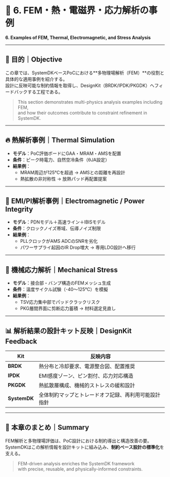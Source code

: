 # 🧪 6. FEM・熱・電磁界・応力解析の事例  
**6. Examples of FEM, Thermal, Electromagnetic, and Stress Analysis**

---

## 🎯 目的｜Objective

この章では、SystemDKベースPoCにおける**多物理場解析（FEM）**の役割と具体的な適用事例を紹介する。  
設計に反映可能な制約情報を取得し、DesignKit（BRDK/IPDK/PKGDK）へフィードバックする工程である。

> This section demonstrates multi-physics analysis examples including FEM,  
> and how their outcomes contribute to constraint refinement in SystemDK.

---

## 🔥 熱解析事例｜Thermal Simulation

- **モデル**：PoC評価ボードにGAA・MRAM・AMSを配置
- **条件**：ピーク時電力、自然空冷条件（θJA設定）
- **結果例**：
  - MRAM周辺が125℃を超過 → AMSとの距離を再設計
  - 熱拡散の非対称性 → 放熱パッド再配置提案

---

## 📶 EMI/PI解析事例｜Electromagnetic / Power Integrity

- **モデル**：PDNモデル＋高速ライン＋IBISモデル
- **条件**：クロックノイズ帯域、伝導ノイズ制限
- **結果例**：
  - PLLクロックがAMS ADCのSNRを劣化
  - パワーサプライ起因のIR Drop増大 → 専用LDO設計へ移行

---

## 🧱 機械応力解析｜Mechanical Stress

- **モデル**：接合部・バンプ構造のFEMメッシュ生成
- **条件**：温度サイクル試験（-40〜125℃）を模擬
- **結果例**：
  - TSV応力集中部でパッドクラックリスク
  - PKG層間界面に剪断応力蓄積 → 材料選定見直し

---

## 📊 解析結果の設計キット反映｜DesignKit Feedback

| Kit | 反映内容 |
|-----|----------|
| **BRDK** | 熱分布と冷却要求、電源整合図、配置推奨 |
| **IPDK** | EMI感度ゾーン、ピン割付、応力対応構造 |
| **PKGDK** | 熱拡散層構成、機械的ストレスの緩和設計 |
| **SystemDK** | 全体制約マップとトレードオフ記録、再利用可能設計指針 |

---

## 📘 本章のまとめ｜Summary

FEM解析と多物理場評価は、PoC設計における制約導出と構造改善の要。  
SystemDKはこの解析情報を設計キットに組み込み、**制約ベース設計の標準化**を支える。

> FEM-driven analysis enriches the SystemDK framework  
> with precise, reusable, and physically-informed constraints.
